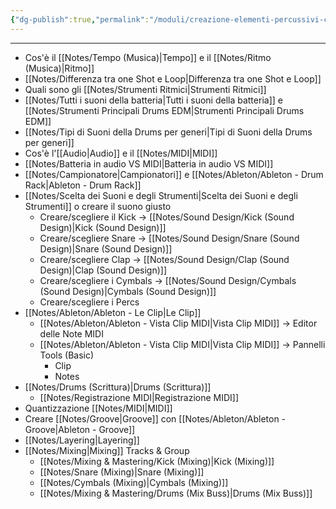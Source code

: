 ```yaml
---
{"dg-publish":true,"permalink":"/moduli/creazione-elementi-percussivi-con-ableton-drums-modulo/"}
---
```



---
- Cos'è il [[Notes/Tempo (Musica)\|Tempo]] e il [[Notes/Ritmo (Musica)\|Ritmo]]
- [[Notes/Differenza tra one Shot e Loop\|Differenza tra one Shot e Loop]]
- Quali sono gli [[Notes/Strumenti Ritmici\|Strumenti Ritmici]]
- [[Notes/Tutti i suoni della batteria\|Tutti i suoni della batteria]] e [[Notes/Strumenti Principali Drums EDM\|Strumenti Principali Drums EDM]]
- [[Notes/Tipi di Suoni della Drums per generi\|Tipi di Suoni della Drums per generi]]
- Cos'è l'[[Audio\|Audio]] e il [[Notes/MIDI\|MIDI]]
- [[Notes/Batteria in audio VS MIDI\|Batteria in audio VS MIDI]]
- [[Notes/Campionatore\|Campionatori]] e [[Notes/Ableton/Ableton - Drum Rack\|Ableton - Drum Rack]]
- [[Notes/Scelta dei Suoni e degli Strumenti\|Scelta dei Suoni e degli Strumenti]] o creare il suono giusto
	- Creare/scegliere il Kick → [[Notes/Sound Design/Kick (Sound Design)\|Kick (Sound Design)]]
	- Creare/scegliere Snare → [[Notes/Sound Design/Snare (Sound Design)\|Snare (Sound Design)]]
	- Creare/scegliere Clap → [[Notes/Sound Design/Clap (Sound Design)\|Clap (Sound Design)]]
	- Creare/scegliere i Cymbals → [[Notes/Sound Design/Cymbals (Sound Design)\|Cymbals (Sound Design)]]
	- Creare/scegliere i Percs
- [[Notes/Ableton/Ableton - Le Clip\|Le Clip]] 
	- [[Notes/Ableton/Ableton - Vista Clip MIDI\|Vista Clip MIDI]] → Editor delle Note MIDI
	- [[Notes/Ableton/Ableton - Vista Clip MIDI\|Vista Clip MIDI]] → Pannelli Tools (Basic)
		- Clip
		- Notes
- [[Notes/Drums (Scrittura)\|Drums (Scrittura)]]
	- [[Notes/Registrazione MIDI\|Registrazione MIDI]]
- Quantizzazione [[Notes/MIDI\|MIDI]]
- Creare [[Notes/Groove\|Groove]] con [[Notes/Ableton/Ableton - Groove\|Ableton - Groove]]
- [[Notes/Layering\|Layering]]
- [[Notes/Mixing\|Mixing]] Tracks & Group
	- [[Notes/Mixing & Mastering/Kick (Mixing)\|Kick (Mixing)]]
	- [[Notes/Snare (Mixing)\|Snare (Mixing)]]
	- [[Notes/Cymbals (Mixing)\|Cymbals (Mixing)]]
	- [[Notes/Mixing & Mastering/Drums (Mix Buss)\|Drums (Mix Buss)]]


